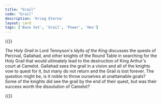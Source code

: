 ```yaml
---
title: "Grail"
code: "Grail"
description: 'Krieg Eterna'
layout: card
tags: ['Base Set', 'Grail', 'Power', 'Hex']
---
```

{{<card-detail-page title="Grail" artwork="The Faithful Knight by Thomas Jones Barker (1881)" >}}
<p>
<i>The Holy Grail</i> in Lord Tennyson's <i>Idylls of the King</i> discusses the quests of Percival, Gallahad, and other knights of the Round Table in searching for the Holy Grail that would ultimately lead to the destruction of King Arthur's court at Camelot. Gallahad sees the grail in a vision and all of the knights vow to quest for it, but many do not return and the Grail is lost forever. The question might be, is it noble to throw ourselves at unattainable goals? Some of the knights did see the grail by the end of their quest, but was their success worth the dissolution of Camelot?
</p> 
{{</card-detail-page>}}